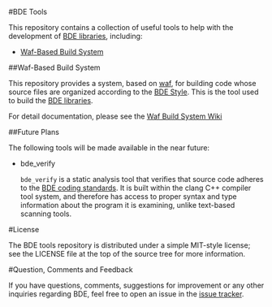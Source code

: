 #BDE Tools

This repository contains a collection of useful tools to help with the
development of [BDE libraries](https://github.com/bloomberg/bde),
including:

* [Waf-Based Build System](http://github.com/bloomberg/bde-tools/wiki/Waf-Build)

##Waf-Based Build System

This repository provides a system, based on
[waf](https://code.google.com/p/waf/), for building code whose source files are
organized according to the
[BDE Style](https://github.com/bloomberg/bde-tools/wiki/BDE-Style-Repository.md).
This is the tool used to build the
[BDE libraries](https://github.com/bloomberg/bde).

For detail documentation, please see the
[Waf Build System Wiki](http://github.com/bloomberg/bde-tools/wiki/Waf-Build)

##Future Plans

The following tools will be made available in the near future:

* bde_verify

  `bde_verify` is a static analysis tool that verifies that source code adheres
  to the
  [BDE coding standards](https://github.com/bloomberg/bde/wiki/Introduction-to-BDE-Coding-Standards).
  It is built within the clang C++ compiler tool system, and therefore has
  access to proper syntax and type information about the program it is
  examining, unlike text-based scanning tools.

#License

The BDE tools repository is distributed under a simple MIT-style license; see the
LICENSE file at the top of the source tree for more information.

#Question, Comments and Feedback

If you have questions, comments, suggestions for improvement or any other
inquiries regarding BDE, feel free to open an issue in the
[issue tracker](https://github.com/bloomberg/bde-tools/issues).
